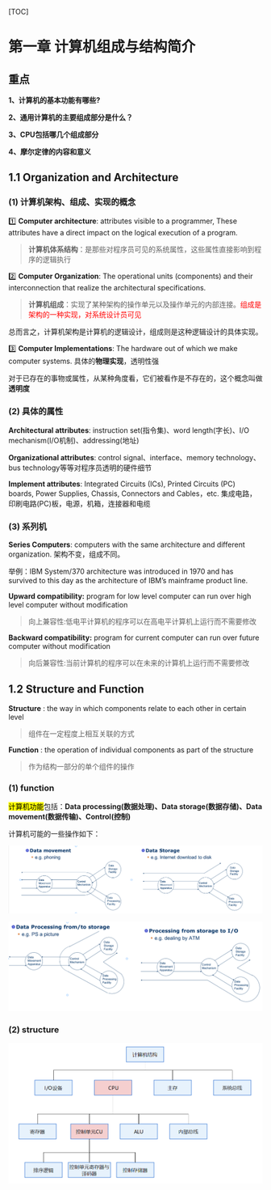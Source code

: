 [TOC]

# 第一章 计算机组成与结构简介

## 重点

**1、计算机的基本功能有哪些?**

**2、通用计算机的主要组成部分是什么？**

**3、CPU包括哪几个组成部分**

**4、摩尔定律的内容和意义**

## 1.1 Organization and Architecture

### (1) 计算机架构、组成、实现的概念

:one: **Computer architecture**: attributes visible to a programmer, These attributes have a direct impact on the logical execution of a program. 

> **计算机体系结构**：是那些对程序员可见的系统属性，这些属性直接影响到程序的逻辑执行

:two: **Computer Organization**: The operational units (components) and their interconnection that realize the architectural specifications. 

> **计算机组成**：实现了某种架构的操作单元以及操作单元的内部连接。<font color="red">组成是架构的一种实现，对系统设计员可见</font>

总而言之，计算机架构是计算机的逻辑设计，组成则是这种逻辑设计的具体实现。

:three: **Computer Implementations**: The hardware out of which we make computer systems. 具体的**物理实现**，透明性强

对于已存在的事物或属性，从某种角度看，它们被看作是不存在的，这个概念叫做**透明度**

### (2) 具体的属性

**Architectural attributes**: instruction set(指令集)、word length(字长)、I/O mechanism(I/O机制)、addressing(地址)

**Organizational attributes**: control signal、interface、memory technology、bus technology等等对程序员透明的硬件细节

**Implement attributes**: Integrated Circuits (ICs), Printed Circuits (PC) boards, Power Supplies, Chassis, Connectors and Cables，etc. 集成电路，印刷电路(PC)板，电源，机箱，连接器和电缆

### (3) 系列机

**Series Computers**: computers with the same architecture and different organization. 架构不变，组成不同。

举例：IBM System/370 architecture was introduced in 1970 and has survived to this day as the architecture of IBM’s mainframe product line.

**Upward compatibility:** program for low level computer can run over high level computer without modification

>  向上兼容性:低电平计算机的程序可以在高电平计算机上运行而不需要修改

**Backward compatibility:** program for current computer can run over future computer without modification 

> 向后兼容性:当前计算机的程序可以在未来的计算机上运行而不需要修改

## 1.2 Structure and Function

**Structure** : the way in which components relate to each other in certain level 

> 组件在一定程度上相互关联的方式

**Function** : the operation of individual components as part of the structure

>  作为结构一部分的单个组件的操作

### (1) function

<mark>计算机功能</mark>包括：**Data processing(数据处理)、Data storage(数据存储)、Data movement(数据传输)、Control(控制)**

计算机可能的一些操作如下：

![image-20211001184056426](https://raw.githubusercontent.com/yijunquan-afk/img-bed-1/main/img13/image-20211001184056426.png)

![image-20211001184152369](https://raw.githubusercontent.com/yijunquan-afk/img-bed-1/main/img13/image-20211001184152369.png)

### (2) structure

![image-20211224114049009](https://raw.githubusercontent.com/yijunquan-afk/img-bed-1/main/img13/image-20211224114049009.png)

